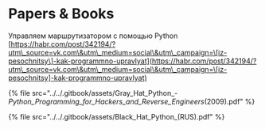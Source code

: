 # Papers & Books

Управляем маршрутизатором с помощью Python\
[https://habr.com/post/342194/?utm\_source=vk.com\&utm\_medium=social\&utm\_campaign=\[iz-pesochnitsy\]-kak-programmno-upravlyat](https://habr.com/post/342194/?utm\_source=vk.com\&utm\_medium=social\&utm\_campaign=\[iz-pesochnitsy]-kak-programmno-upravlyat)

{% file src="../../.gitbook/assets/Gray_Hat_Python_-_Python_Programming_for_Hackers_and_Reverse_Engineers_(2009).pdf" %}

{% file src="../../.gitbook/assets/Black_Hat_Python_(RUS).pdf" %}

